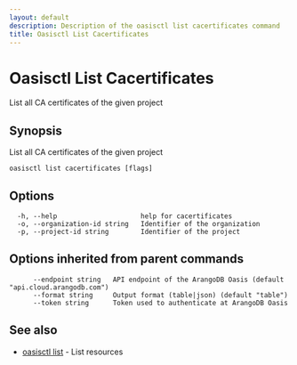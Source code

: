 ```yaml
---
layout: default
description: Description of the oasisctl list cacertificates command
title: Oasisctl List Cacertificates
---
```

# Oasisctl List Cacertificates

List all CA certificates of the given project

## Synopsis

List all CA certificates of the given project

```
oasisctl list cacertificates [flags]
```

## Options

```
  -h, --help                     help for cacertificates
  -o, --organization-id string   Identifier of the organization
  -p, --project-id string        Identifier of the project
```

## Options inherited from parent commands

```
      --endpoint string   API endpoint of the ArangoDB Oasis (default "api.cloud.arangodb.com")
      --format string     Output format (table|json) (default "table")
      --token string      Token used to authenticate at ArangoDB Oasis
```

## See also

* [oasisctl list](oasisctl-list.html)	 - List resources

